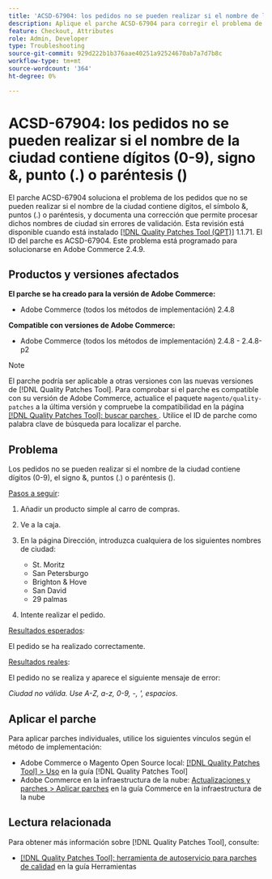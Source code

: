 ```yaml
---
title: 'ACSD-67904: los pedidos no se pueden realizar si el nombre de la ciudad contiene dígitos (0-9), signo &, punto (.) o paréntesis ()'
description: Aplique el parche ACSD-67904 para corregir el problema de Adobe Commerce en el que la desprotección falla cuando los nombres de ciudades contienen dígitos (0-9), signo &, puntos (.) o paréntesis ().
feature: Checkout, Attributes
role: Admin, Developer
type: Troubleshooting
source-git-commit: 929d222b1b376aae40251a92524670ab7a7d7b8c
workflow-type: tm+mt
source-wordcount: '364'
ht-degree: 0%

---
```



# ACSD-67904: los pedidos no se pueden realizar si el nombre de la ciudad contiene dígitos (0-9), signo &amp;, punto (.) o paréntesis ()

El parche ACSD-67904 soluciona el problema de los pedidos que no se pueden realizar si el nombre de la ciudad contiene dígitos, el símbolo &amp;, puntos (.) o paréntesis, y documenta una corrección que permite procesar dichos nombres de ciudad sin errores de validación. Esta revisión está disponible cuando está instalado [[!DNL Quality Patches Tool (QPT)]](/help/tools/quality-patches-tool/quality-patches-tool-to-self-serve-quality-patches.md) 1.1.71. El ID del parche es ACSD-67904. Este problema está programado para solucionarse en Adobe Commerce 2.4.9.

## Productos y versiones afectados

**El parche se ha creado para la versión de Adobe Commerce:**

* Adobe Commerce (todos los métodos de implementación) 2.4.8

**Compatible con versiones de Adobe Commerce:**

* Adobe Commerce (todos los métodos de implementación) 2.4.8 - 2.4.8-p2

>[!NOTE]
>
>El parche podría ser aplicable a otras versiones con las nuevas versiones de [!DNL Quality Patches Tool]. Para comprobar si el parche es compatible con su versión de Adobe Commerce, actualice el paquete `magento/quality-patches` a la última versión y compruebe la compatibilidad en la página [[!DNL Quality Patches Tool]: buscar parches ](https://experienceleague.adobe.com/tools/commerce-quality-patches/index.html?lang=es). Utilice el ID de parche como palabra clave de búsqueda para localizar el parche.

## Problema

Los pedidos no se pueden realizar si el nombre de la ciudad contiene dígitos (0-9), el signo &amp;, puntos (.) o paréntesis ().

<u>Pasos a seguir</u>:

1. Añadir un producto simple al carro de compras.
1. Ve a la caja.
1. En la página Dirección, introduzca cualquiera de los siguientes nombres de ciudad:

   * St. Moritz
   * San Petersburgo
   * Brighton &amp; Hove
   * San David
   * 29 palmas

1. Intente realizar el pedido.


<u>Resultados esperados</u>:

El pedido se ha realizado correctamente.

<u>Resultados reales</u>:

El pedido no se realiza y aparece el siguiente mensaje de error:

*Ciudad no válida. Use A-Z, a-z, 0-9, -, &#39;, espacios*.


## Aplicar el parche

Para aplicar parches individuales, utilice los siguientes vínculos según el método de implementación:

* Adobe Commerce o Magento Open Source local: [[!DNL Quality Patches Tool] > Uso](/help/tools/quality-patches-tool/usage.md) en la guía [!DNL Quality Patches Tool]
* Adobe Commerce en la infraestructura de la nube: [Actualizaciones y parches > Aplicar parches](https://experienceleague.adobe.com/docs/commerce-cloud-service/user-guide/develop/upgrade/apply-patches.html?lang=es) en la guía Commerce en la infraestructura de la nube

## Lectura relacionada

Para obtener más información sobre [!DNL Quality Patches Tool], consulte:

* [[!DNL Quality Patches Tool]: herramienta de autoservicio para parches de calidad](/help/tools/quality-patches-tool/quality-patches-tool-to-self-serve-quality-patches.md) en la guía Herramientas
